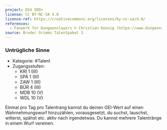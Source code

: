 ```yaml
---
project: DS4 SRD+
license: CC BY-NC-SA 4.0
licence-ref: https://creativecommons.org/licenses/by-nc-sa/4.0/
references: 
  - Fanwerk for Dungeonslayers © Christian Kennig (https://www.dungeonslayers.net/)
source: Bruder Grimms Talentpaket 3
---
```


### Untrügliche Sinne

- Kategorie: #Talent
- Zugangsstufen:
  - KRI 1 (III)
  - SPÄ 1 (III)
  - ZAW 1 (III)
  - BÜR 4 (III)
  - MDB 10 (V)
  - WDL 10 (V)

Einmal pro Tag pro Talentrang kannst du deinen GEI-Wert auf einen Wahrnehmungswurf hinzuzählen, vorausgesetzt, du suchst, lauschst, witterst, spähst etc. aktiv nach irgendetwas. Du kannst mehrere Talentränge in einem Wurf vereinen.

